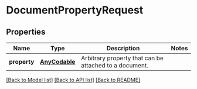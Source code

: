 # DocumentPropertyRequest

## Properties
Name | Type | Description | Notes
------------ | ------------- | ------------- | -------------
**property** | [**AnyCodable**](.md) | Arbitrary property that can be attached to a document. | 

[[Back to Model list]](../README.md#documentation-for-models) [[Back to API list]](../README.md#documentation-for-api-endpoints) [[Back to README]](../README.md)


